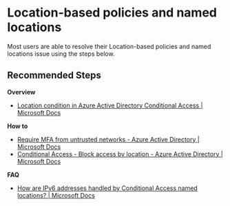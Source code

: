 <properties
  pagetitle="Location-based policies and named locations"
  service=""
  resource=""
  ms.author="jagran"
  selfhelptype="Generic"
  supporttopicids="32784469"
  productpesids="16579"
  cloudenvironments="public, fairfax, mooncake, blackforest, ussec, usnat"
  disableclouds=""
  articleid="c27bd33b-90d5-4865-bcf7-726dbb900b93"
  ownershipid="AzureIdentity_ConditionalAccess" />
# Location-based policies and named locations

Most users are able to resolve their Location-based policies and named locations issue using the steps below.

## **Recommended Steps**
**Overview**
- [Location condition in Azure Active Directory Conditional Access | Microsoft Docs](https://docs.microsoft.com/azure/active-directory/conditional-access/location-condition)

**How to**
- [Require MFA from untrusted networks - Azure Active Directory | Microsoft Docs](https://docs.microsoft.com/azure/active-directory/conditional-access/untrusted-networks)
- [Conditional Access - Block access by location - Azure Active Directory | Microsoft Docs](https://docs.microsoft.com/azure/active-directory/conditional-access/howto-conditional-access-policy-location)

**FAQ**
- [How are IPv6 addresses handled by Conditional Access named locations? | Microsoft Docs](https://docs.microsoft.com/azure/active-directory/conditional-access/location-condition#ipv6-traffic)